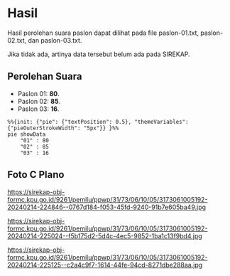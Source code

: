 # Hasil

Hasil perolehan suara paslon dapat dilihat pada file paslon-01.txt, paslon-02.txt, dan paslon-03.txt.

Jika tidak ada, artinya data tersebut belum ada pada SIREKAP.

## Perolehan Suara

 * Paslon 01: **80**.
 * Paslon 02: **85**.
 * Paslon 03: **16**.

```mermaid
%%{init: {"pie": {"textPosition": 0.5}, "themeVariables": {"pieOuterStrokeWidth": "5px"}} }%%
pie showData
    "01" : 80
    "02" : 85
    "03" : 16
```
## Foto C Plano

https://sirekap-obj-formc.kpu.go.id/9261/pemilu/ppwp/31/73/06/10/05/3173061005192-20240214-224846--0767d184-f053-45fd-9240-91b7e605ba49.jpg

https://sirekap-obj-formc.kpu.go.id/9261/pemilu/ppwp/31/73/06/10/05/3173061005192-20240214-225024--f5b175d2-5d4c-4ec5-9852-1ba1c13f9bd4.jpg

https://sirekap-obj-formc.kpu.go.id/9261/pemilu/ppwp/31/73/06/10/05/3173061005192-20240214-225125--c2a4c9f7-1614-44fe-94cd-8271dbe288aa.jpg
